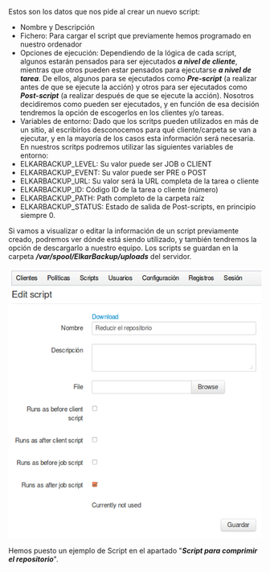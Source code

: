 Estos son los datos que nos pide al crear un nuevo script:

- Nombre y Descripción
- Fichero: Para cargar el script que previamente hemos programado en nuestro ordenador
- Opciones de ejecución: Dependiendo de la lógica de cada script, algunos estarán pensados para ser ejecutados ***a nivel de cliente***, mientras que otros pueden estar pensados para ejecutarse ***a nivel de tarea***. De ellos, algunos para se ejecutados como ***Pre-script*** (a realizar antes de que se ejecute la acción) y otros para ser ejecutados como ***Post-script*** (a realizar después de que se ejecute la acción). Nosotros decidiremos como pueden ser ejecutados, y en función de esa decisión tendremos la opción de escogerlos en los clientes y/o tareas.
- Variables de entorno: Dado que los scritps pueden utilizados en más de un sitio, al escribirlos desconocemos para qué cliente/carpeta se van a ejecutar, y en la mayoría de los casos esta información será necesaria. En nuestros scritps podremos utilizar las siguientes variables de entorno:
 - ELKARBACKUP_LEVEL: Su valor puede ser JOB o CLIENT
 - ELKARBACKUP_EVENT: Su valor puede ser PRE o POST
 - ELKARBACKUP_URL: Su valor será la URL completa de la tarea o cliente
 - ELKARBACKUP_ID: Código ID de la tarea o cliente (número)
 - ELKARBACKUP_PATH: Path completo de la carpeta raíz
 - ELKARBACKUP_STATUS: Estado de salida de Post-scripts,  en principio siempre 0.

Si vamos a visualizar o editar la información de un script previamente creado, podremos ver dónde está siendo utilizado, y también tendremos la opción de descargarlo a nuestro equipo.
Los scripts se guardan en la carpeta ***/var/spool/ElkarBackup/uploads*** del servidor.

![Clientes y Tareas](../assets/scripts1.png)

Hemos puesto un ejemplo de Script en el apartado "***Script para comprimir el repositorio***".
